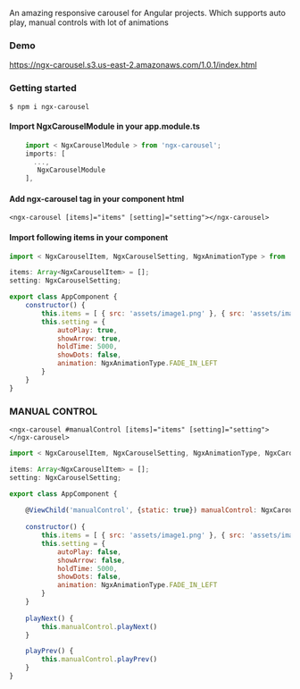 An amazing responsive carousel for Angular projects. Which supports auto play, manual controls with lot of animations

### Demo
https://ngx-carousel.s3.us-east-2.amazonaws.com/1.0.1/index.html

### Getting started
`$ npm i ngx-carousel`

#### Import NgxCarouselModule in your app.module.ts
```javascript
    import < NgxCarouselModule > from 'ngx-carousel';
    imports: [
      ...,
       NgxCarouselModule
    ],
```

#### Add ngx-carousel tag in your component html
```
<ngx-carousel [items]="items" [setting]="setting"></ngx-carousel>
```

#### Import following items in your component
```javascript
import < NgxCarouselItem, NgxCarouselSetting, NgxAnimationType > from 'ngx-carousel';

items: Array<NgxCarouselItem> = [];
setting: NgxCarouselSetting;

export class AppComponent {
	constructor() {
		this.items = [ { src: 'assets/image1.png' }, { src: 'assets/image2.png' }, ... ]
		this.setting = {
    		autoPlay: true,
    		showArrow: true,
    		holdTime: 5000,
    		showDots: false,
    		animation: NgxAnimationType.FADE_IN_LEFT
		}
	}
}
```

### MANUAL CONTROL
```
<ngx-carousel #manualControl [items]="items" [setting]="setting"></ngx-carousel> 
```
```javascript
import < NgxCarouselItem, NgxCarouselSetting, NgxAnimationType, NgxCarouselComponent  > from 'ngx-carousel';

items: Array<NgxCarouselItem> = [];
setting: NgxCarouselSetting;

export class AppComponent {
	
	@ViewChild('manualControl', {static: true}) manualControl: NgxCarouselComponent;
	
	constructor() {
		this.items = [ { src: 'assets/image1.png' }, { src: 'assets/image2.png' }, ... ]
		this.setting = {
    		autoPlay: false,
    		showArrow: false,
    		holdTime: 5000,
    		showDots: false,
    		animation: NgxAnimationType.FADE_IN_LEFT
		}
	}
	
	playNext() {
		this.manualControl.playNext()
	}

	playPrev() {
		this.manualControl.playPrev()
	}
}
```